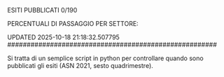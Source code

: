 ESITI PUBBLICATI 0/190 

PERCENTUALI DI PASSAGGIO PER SETTORE:

UPDATED 2025-10-18 21:18:32.507795
###################################################### 

Si tratta di un semplice script in python per controllare quando sono pubblicati gli esiti (ASN 2021, sesto quadrimestre).

